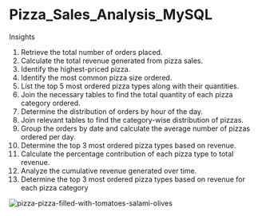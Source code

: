 # Pizza_Sales_Analysis_MySQL
Insights

1. Retrieve the total number of orders placed.
2. Calculate the total revenue generated from pizza sales.
3. Identify the highest-priced pizza.
4. Identify the most common pizza size ordered.
5. List the top 5 most ordered pizza types along with their quantities.
6. Join the necessary tables to find the total quantity of each pizza category ordered.
7. Determine the distribution of orders by hour of the day.
8. Join relevant tables to find the category-wise distribution of pizzas.
9. Group the orders by date and calculate the average number of pizzas ordered per day.
10. Determine the top 3 most ordered pizza types based on revenue.
11. Calculate the percentage contribution of each pizza type to total revenue.
12. Analyze the cumulative revenue generated over time.
13. Determine the top 3 most ordered pizza types based on revenue for each pizza category


![pizza-pizza-filled-with-tomatoes-salami-olives](https://github.com/nileshjhalani/Pizza_sales_Analysis_Using_SQL/assets/115102638/c65b7b53-29fe-4eb2-9991-d0b18b9bc4e8)
